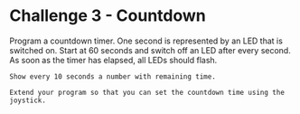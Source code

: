 # Challenge 3 - Countdown

Program a countdown timer. One second is represented by an LED that is switched on. Start at 60 seconds and switch off an LED after every second. As soon as the timer has elapsed, all LEDs should flash.

```admonish tip title="Extension 1" collapsible=true
Show every 10 seconds a number with remaining time.
```

```admonish tip title="Extension 2" collapsible=true
Extend your program so that you can set the countdown time using the joystick.
```


<script src="https://makecode.com/gh-pages-embed.js"></script><script>makeCodeRender("https://makecode.microbit.org/", "ines-hpmm/pxt-luma-matrix");</script>